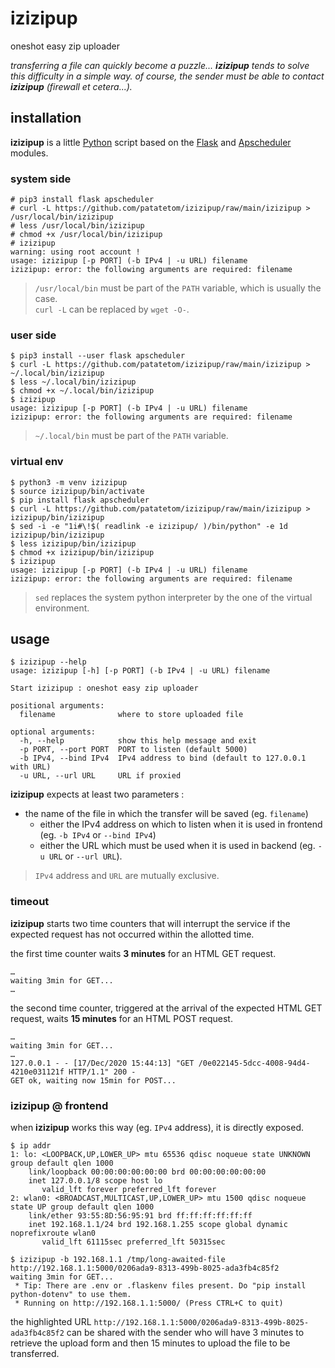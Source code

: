 # izizipup

oneshot easy zip uploader

_transferring a file can quickly become a puzzle... **izizipup** tends to solve this difficulty in a simple way._
_of course, the sender must be able to contact **izizipup** (firewall et cetera...)._



## installation

**izizipup** is a little [Python](https://www.python.org/) script based on the [Flask](https://palletsprojects.com/p/flask/) and [Apscheduler](https://apscheduler.readthedocs.io/) modules.


### system side

```
# pip3 install flask apscheduler
# curl -L https://github.com/patatetom/izizipup/raw/main/izizipup > /usr/local/bin/izizipup
# less /usr/local/bin/izizipup
# chmod +x /usr/local/bin/izizipup
# izizipup
warning: using root account !
usage: izizipup [-p PORT] (-b IPv4 | -u URL) filename
izizipup: error: the following arguments are required: filename
```

> `/usr/local/bin` must be part of the `PATH` variable, which is usually the case.<br/>`curl -L` can be replaced by `wget -O-`.


### user side

```
$ pip3 install --user flask apscheduler
$ curl -L https://github.com/patatetom/izizipup/raw/main/izizipup > ~/.local/bin/izizipup
$ less ~/.local/bin/izizipup
$ chmod +x ~/.local/bin/izizipup
$ izizipup
usage: izizipup [-p PORT] (-b IPv4 | -u URL) filename
izizipup: error: the following arguments are required: filename
```

> `~/.local/bin` must be part of the `PATH` variable.


### virtual env

```
$ python3 -m venv izizipup
$ source izizipup/bin/activate
$ pip install flask apscheduler
$ curl -L https://github.com/patatetom/izizipup/raw/main/izizipup > izizipup/bin/izizipup
$ sed -i -e "1i#\!$( readlink -e izizipup/ )/bin/python" -e 1d izizipup/bin/izizipup
$ less izizipup/bin/izizipup
$ chmod +x izizipup/bin/izizipup
$ izizipup
usage: izizipup [-p PORT] (-b IPv4 | -u URL) filename
izizipup: error: the following arguments are required: filename
```

> `sed` replaces the system python interpreter by the one of the virtual environment.



## usage

```
$ izizipup --help
usage: izizipup [-h] [-p PORT] (-b IPv4 | -u URL) filename

Start izizipup : oneshot easy zip uploader

positional arguments:
  filename              where to store uploaded file

optional arguments:
  -h, --help            show this help message and exit
  -p PORT, --port PORT  PORT to listen (default 5000)
  -b IPv4, --bind IPv4  IPv4 address to bind (default to 127.0.0.1 with URL)
  -u URL, --url URL     URL if proxied
```

**izizipup** expects at least two parameters :
- the name of the file in which the transfer will be saved (eg. `filename`)
  - either the IPv4 address on which to listen when it is used in frontend (eg. `-b IPv4` or `--bind IPv4`)
  - either the URL which must be used when it is used in backend (eg. `-u URL` or `--url URL`).

> `IPv4` address and `URL` are mutually exclusive.


### timeout

**izizipup** starts two time counters that will interrupt the service if the expected request has not occurred within the allotted time.

the first time counter waits **3 minutes** for an HTML GET request.

```
…
waiting 3min for GET...
…
```

the second time counter, triggered at the arrival of the expected HTML GET request, waits **15 minutes** for an HTML POST request.

```
…
waiting 3min for GET...
…
127.0.0.1 - - [17/Dec/2020 15:44:13] "GET /0e022145-5dcc-4008-94d4-4210e031121f HTTP/1.1" 200 -
GET ok, waiting now 15min for POST...
```


### izizipup @ frontend

when **izizipup** works this way (eg. `IPv4` address), it is directly exposed.

```
$ ip addr
1: lo: <LOOPBACK,UP,LOWER_UP> mtu 65536 qdisc noqueue state UNKNOWN group default qlen 1000
    link/loopback 00:00:00:00:00:00 brd 00:00:00:00:00:00
    inet 127.0.0.1/8 scope host lo
       valid_lft forever preferred_lft forever
2: wlan0: <BROADCAST,MULTICAST,UP,LOWER_UP> mtu 1500 qdisc noqueue state UP group default qlen 1000
    link/ether 93:55:8D:56:95:91 brd ff:ff:ff:ff:ff:ff
    inet 192.168.1.1/24 brd 192.168.1.255 scope global dynamic noprefixroute wlan0
       valid_lft 61115sec preferred_lft 50315sec

$ izizipup -b 192.168.1.1 /tmp/long-awaited-file
http://192.168.1.1:5000/0206ada9-8313-499b-8025-ada3fb4c85f2
waiting 3min for GET...
 * Tip: There are .env or .flaskenv files present. Do "pip install python-dotenv" to use them.
 * Running on http://192.168.1.1:5000/ (Press CTRL+C to quit)
```

the highlighted URL `http://192.168.1.1:5000/0206ada9-8313-499b-8025-ada3fb4c85f2` can be shared with the sender who will have 3 minutes to retrieve the upload form and then 15 minutes to upload the file to be transferred.
